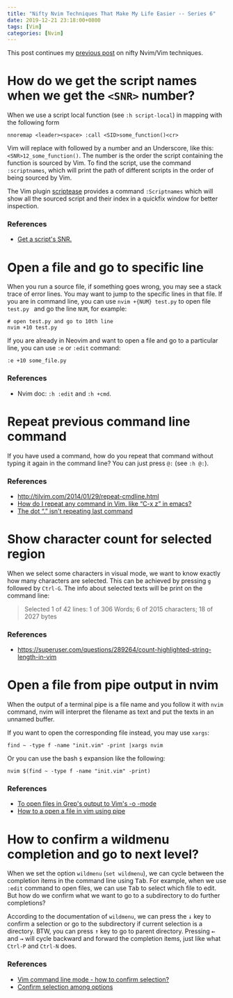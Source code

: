 ```yaml
---
title: "Nifty Nvim Techniques That Make My Life Easier -- Series 6"
date: 2019-12-21 23:18:00+0800
tags: [Vim]
categories: [Nvim]
---
```


This post continues my [previous post](https://jdhao.github.io/2019/11/11/nifty_nvim_techniques_s5/) on nifty Nvim/Vim techniques.

<!--more-->

# How do we get the script names when we get the `<SNR>` number?

When we use a script local function (see `:h script-local`) in mapping with the
following form

```vim
nnoremap <leader><space> :call <SID>some_function()<cr>
```

Vim will replace <SID> with <SNR> followed by a number and an Underscore, like
this: `<SNR>12_some_function()`. The number is the order the script
containing the function is sourced by Vim. To find the script, use the command
`:scriptnames`, which will print the path of different scripts in the order of
being sourced by Vim.

The Vim plugin [scriptease](https://github.com/tpope/vim-scriptease) provides a
command `:Scriptnames` which will show all the sourced script and their index
in a quickfix window for better inspection.

### References

+ [Get a script's SNR.](https://stackoverflow.com/a/58741653/6064933)

# Open a file and go to specific line

When you run a source file, if something goes wrong, you may see a stack trace
of error lines. You may want to jump to the specific lines in that file. If you
are in command line, you can use `nvim +{NUM} test.py` to open file `test.py `
and go the line `NUM`, for example:

```
# open test.py and go to 10th line
nvim +10 test.py
```

If you are already in Neovim and want to open a file and go to a particular
line, you can use `:e` or `:edit` command:

```
:e +10 some_file.py
```

### References

+ Nvim doc: `:h :edit` and `:h +cmd`.

# Repeat previous command line command

If you have used a command, how do you repeat that command without typing
it again in the command line? You can just press `@:` (see `:h @:`).

### References

+ http://tilvim.com/2014/01/29/repeat-cmdline.html
+ [How do I repeat any command in Vim, like “C-x z” in emacs?](https://stackoverflow.com/a/4789842/6064933)
+ [The dot “.” isn't repeating last command](https://superuser.com/q/938243/736190)

# Show character count for selected region

When we select some characters in visual mode, we want to know exactly how many
characters are selected. This can be achieved by pressing `g` followed by
`Ctrl-G`. The info about selected texts will be print on the command line:

> Selected 1 of 42 lines: 1 of 306 Words; 6 of 2015 characters; 18 of 2027 bytes

### References

+ https://superuser.com/questions/289264/count-highlighted-string-length-in-vim

# Open a file from pipe output in nvim

When the output of a terminal pipe is a file name and you follow it with `nvim`
command, nvim will interpret the filename as text and put the texts in an
unnamed buffer.

If you want to open the corresponding file instead, you may use `xargs`:

```
find ~ -type f -name "init.vim" -print |xargs nvim
```

Or you can use the bash `$` expansion like the following:

```
nvim $(find ~ -type f -name "init.vim" -print)
```

### References

+ [To open files in Grep's output to Vim's -o -mode](https://stackoverflow.com/q/1275241/6064933)
+ [How to a open a file in vim using pipe](https://superuser.com/q/769390/736190)

# How to confirm a wildmenu completion and go to next level?

When we set the option `wildmenu` (`set wildmenu`), we can cycle between the
completion items in the command line using <kbd>Tab</kbd>. For example, when we
use `:edit` command to open files, we can use <kbd>Tab</kbd> to select which
file to edit. But how do we confirm what we want to go to a subdirectory to do
further completions?

According to the documentation of `wildmenu`, we can press the <kbd>↓</kbd> key
to confirm a selection or go to the subdirectory if current selection is a
directory. BTW, you can press <kbd>↑</kbd> key to go to parent directory.
Pressing <kbd>←</kbd> and <kbd>→</kbd> will cycle backward and forward the
completion items, just like what `Ctrl-P` and `Ctrl-N` does.

### References

+ [Vim command line mode - how to confirm selection?](https://stackoverflow.com/q/23401574/6064933)
+ [Confirm selection among options](https://vi.stackexchange.com/q/15115/15292)

